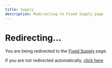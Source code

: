```yaml
---
title: Supply
description: Redirecting to Fixed Supply page
---
```


<script>
  // Redirect to the new fixed-supply page
  window.location.href = '/tokenomics/fixed-supply';
</script>

# Redirecting...

You are being redirected to the [Fixed Supply](/tokenomics/fixed-supply) page.

If you are not redirected automatically, [click here](/tokenomics/fixed-supply).
